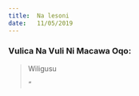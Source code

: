 ```yaml
---
title:  Na lesoni
date:   11/05/2019
---
```


### Vulica Na Vuli Ni Macawa Oqo:



> <p>Wiligusu</p>
>“
